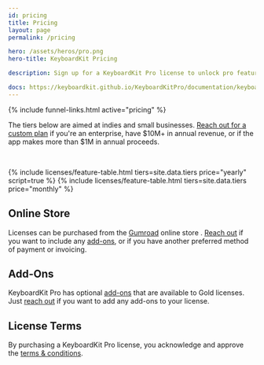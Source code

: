 ```yaml
---
id: pricing
title: Pricing
layout: page
permalink: /pricing

hero: /assets/heros/pro.png
hero-title: KeyboardKit Pricing

description: Sign up for a KeyboardKit Pro license to unlock pro features

docs: https://keyboardkit.github.io/KeyboardKitPro/documentation/keyboardkitpro/
---
```


{% include funnel-links.html active="pricing" %}

The tiers below are aimed at indies and small businesses. [Reach out for a custom plan](mailto:{{site.email}}?subject=KeyboardKit%20Pro%20License) if you're an enterprise, have $10M+ in annual revenue, or if the app makes more than $1M in annual proceeds.

&nbsp;

{% include licenses/feature-table.html tiers=site.data.tiers price="yearly" script=true %}
{% include licenses/feature-table.html tiers=site.data.tiers price="monthly" %}


## Online Store

Licenses can be purchased from the [Gumroad]({{site.gumroad_url}}) online store <!--[Lemon Squeezy]({{site.lemon_url}})-->. [Reach out](mailto:{{site.email}}?subject=KeyboardKit%20Pro%20License) if you want to include any [add-ons](/pro/addons), or if you have another preferred method of payment or invoicing.


## Add-Ons

KeyboardKit Pro has optional [add-ons](/pro/addons) that are available to Gold licenses. Just [reach out](mailto:{{site.email}}?subject=KeyboardKit%20Pro%20License%20Add-Ons) if you want to add any add-ons to your license.


## License Terms

By purchasing a KeyboardKit Pro license, you acknowledge and approve the [ terms & conditions](/pro/terms-and-conditions).